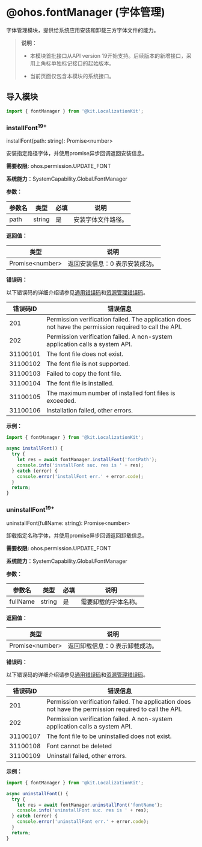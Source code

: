 # @ohos.fontManager (字体管理)

字体管理模块，提供给系统应用安装和卸载三方字体文件的能力。

>  **说明：**
>  
>  - 本模块首批接口从API version 19开始支持。后续版本的新增接口，采用上角标单独标记接口的起始版本。
>
>  - 当前页面仅包含本模块的系统接口。

## 导入模块

```js
import { fontManager } from '@kit.LocalizationKit';
```

### installFont<sup>19+</sup>

installFont(path: string): Promise&lt;number&gt;

安装指定路径字体，并使用promise异步回调返回安装信息。

**需要权限:** ohos.permission.UPDATE_FONT

**系统能力**：SystemCapability.Global.FontManager

**参数：** 

| 参数名   | 类型     | 必填   | 说明    |
| ----- | ------ | ---- | ----- |
| path | string | 是    | 安装字体文件路径。 |

**返回值：**

| 类型                    | 说明                     |
| --------------------- | ---------------------- |
| Promise&lt;number&gt; | 返回安装信息：0 表示安装成功。 |

**错误码：**

以下错误码的详细介绍请参见[通用错误码](../errorcode-universal.md)和[资源管理错误码](errorcode-resource-manager.md)。

| 错误码ID | 错误信息 |
| -------- | ---------------------------------------- |
| 201 | Permission verification failed. The application does not have the permission required to call the API.            |
| 202 | Permission verification failed. A non-system application calls a system API.          |
| 31100101 | The font file does not exist.            |
| 31100102 | The font file is not supported.          |
| 31100103 | Failed to copy the font file.            |
| 31100104 | The font file is installed.              |
| 31100105 | The maximum number of installed font files is exceeded.      |
| 31100106 | Installation failed, other errors.       |

**示例：**
  ```ts
  import { fontManager } from '@kit.LocalizationKit';

  async installFont() {
    try {
      let res = await fontManager.installFont('fontPath');
      console.info('installFont suc. res is ' + res);
    } catch (error) {
      console.error('installFont err.' + error.code);
    }
    return;
  }
  ```

### uninstallFont<sup>19+</sup>

uninstallFont(fullName: string): Promise&lt;number&gt;

卸载指定名称字体，并使用promise异步回调返回卸载信息。

**需要权限:** ohos.permission.UPDATE_FONT

**系统能力**：SystemCapability.Global.FontManager

**参数：** 

| 参数名   | 类型     | 必填   | 说明    |
| ----- | ------ | ---- | ----- |
| fullName | string | 是    | 需要卸载的字体名称。 |

**返回值：**

| 类型                    | 说明                     |
| --------------------- | ---------------------- |
| Promise&lt;number&gt; | 返回卸载信息：0 表示卸载成功。 |

**错误码：**

以下错误码的详细介绍请参见[通用错误码](../errorcode-universal.md)和[资源管理错误码](errorcode-resource-manager.md)。

| 错误码ID | 错误信息 |
| -------- | ---------------------------------------- |
| 201 | Permission verification failed. The application does not have the permission required to call the API.            |
| 202 | Permission verification failed. A non-system application calls a system API.          |
| 31100107 | The font file to be uninstalled does not exist.     |
| 31100108 | Font cannot be deleted                   |
| 31100109 | Uninstall failed, other errors.          |

**示例：**
  ```ts
  import { fontManager } from '@kit.LocalizationKit';

  async uninstallFont() {
    try {
      let res = await fontManager.uninstallFont('fontName');
      console.info('uninstallFont suc. res is ' + res);
    } catch (error) {
      console.error('uninstallFont err.' + error.code);
    }
    return;
  }
  ```

